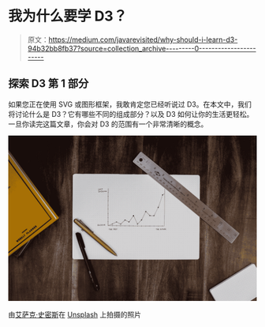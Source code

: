 # 我为什么要学 D3？

> 原文：<https://medium.com/javarevisited/why-should-i-learn-d3-94b32bb8fb37?source=collection_archive---------0----------------------->

## 探索 D3 第 1 部分

如果您正在使用 SVG 或图形框架，我敢肯定您已经听说过 D3。在本文中，我们将讨论什么是 D3？它有哪些不同的组成部分？以及 D3 如何让你的生活更轻松。一旦你读完这篇文章，你会对 D3 的范围有一个非常清晰的概念。

![](img/d5b46200ae1dc76d4f68f39557dac551.png)

由[艾萨克·史密斯](https://unsplash.com/@isaacmsmith?utm_source=medium&utm_medium=referral)在 [Unsplash](https://unsplash.com?utm_source=medium&utm_medium=referral) 上拍摄的照片